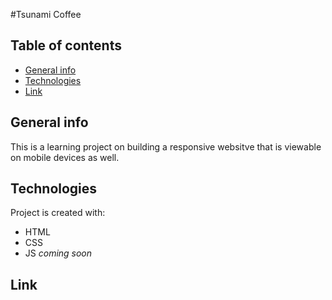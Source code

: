 #Tsunami Coffee
## Table of contents
* [General info](#general-info)
* [Technologies](#technologies)
* [Link](#Link)
## General info
This is a learning project on building a responsive websitve that is viewable on mobile devices as well. 
	
## Technologies
Project is created with:
* HTML
* CSS
* JS *coming soon*
	
## Link

